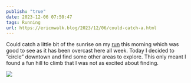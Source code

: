 ```yaml
---
publish: "true"
date: 2023-12-06 07:50:47
tags: Running
url: https://ericmwalk.blog/2023/12/06/could-catch-a.html
---
```


Could catch a little bit of the sunrise on my [run](https://strava.com/activities/10337361109) this morning which was good to see as it has been overcast here all week. Today I decided to “circle” downtown and find some other areas to explore. This only meant I found a fun hill to climb that I was not as excited about finding.



![](https://ericmwalk.blog/uploads/2023/a6cd0cf308.jpg)